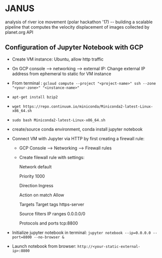 # JANUS
analysis of river ice movement (polar hackathon '17) -- building a scalable pipeline that computes the velocity displacement of images collected by planet.org API

## Configuration of Jupyter Notebook with GCP

* Create VM instance: Ubuntu, allow http traffic
* On GCP console --> networking --> external IP: Change external IP address from ephemeral to static for VM instance
* From terminal : ```gcloud compute --project "<project-name>" ssh --zone "<your-zone>" "<instance-name>"```
* ```apt-get install bzip2```
* ```wget https://repo.continuum.io/miniconda/Miniconda2-latest-Linux-x86_64.sh```
* ```sudo bash Miniconda2-latest-Linux-x86_64.sh```
* create/source conda environment, conda install jupyter notebook 
* Connect VM with Jupyter via HTTP by first creating a firewall rule: 
    * GCP Console --> Networking --> Firewall rules 
    * Create filewall rule with settings: 
    
      Network
      default
      
      Priority
      1000
      
      Direction
      Ingress
      
      Action on match
      Allow
      
      Targets
      Target tags
      https-server
      
      Source filters
      IP ranges
      0.0.0.0/0
      
      Protocols and ports
      tcp:8800
    
 * Initialize jupyter notebook in terminal: ```jupyter notebook --ip=0.0.0.0 --port=8800 --no-browser &```
 * Launch notebook from browser: ```http://<your-static-external-ip>:8800```


